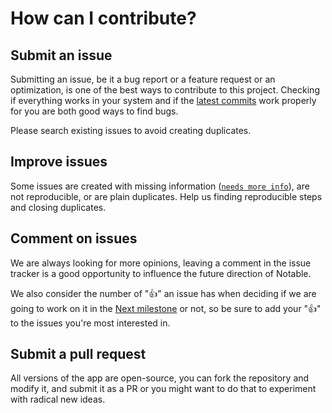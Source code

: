 # How can I contribute?

## Submit an issue

Submitting an issue, be it a bug report or a feature request or an optimization, is one of the best ways to contribute to this project. Checking if everything works in your system and if the [latest commits](https://github.com/adisakshya/playground/commits/master) work properly for you are both good ways to find bugs.

Please search existing issues to avoid creating duplicates.

## Improve issues

Some issues are created with missing information ([`needs more info`](https://github.com/adisakshya/playground/issues?q=is%3Aissue+is%3Aopen+label%3A%22help+wanted%22+label%3A%22needs+more+info%22)), are not reproducible, or are plain duplicates. Help us finding reproducible steps and closing duplicates.

## Comment on issues

We are always looking for more opinions, leaving a comment in the issue tracker is a good opportunity to influence the future direction of Notable.

We also consider the number of ":+1:" an issue has when deciding if we are going to work on it in the [Next milestone](https://github.com/adisakshya/playground/milestones) or not, so be sure to add your ":+1:" to the issues you're most interested in.

## Submit a pull request

All versions of the app are open-source, you can fork the repository and modify it, and submit it as a PR or you might want to do that to experiment with radical new ideas.
